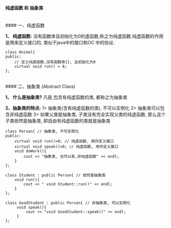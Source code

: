 #### 纯虚函数 和 抽象类







<br>
#### 一、纯虚函数

**1、 纯虚函数:** 没有函数体且初始化为0的虚函数,称之为纯虚函数.纯虚函数的作用是用来定义接口的, 类似于java中的接口和OC 中的协议.


```
class Animal{
public:
    // 定义纯虚函数,没有函数体{}, 且初始化为0
    virtual void run() = 0; 
};
```




 




<br>
#### 二、抽象类 (Abstract Class)

**1、 什么是抽象类?**
凡是,包含有纯虚函数的类, 都称之为抽象类

**2、抽象类的特点:**
1> 抽象类(含有纯虚函数的类), 不可以实例化
2> 抽象类可以包含非纯虚函数
3> 如果父类是抽象类, 子类没有完全实现父类的纯虚函数, 那么这个子类依然是抽象类, 即自由有纯虚函数的类就是抽象类

```
class Person{ // 抽象类, 不可实例化
public:
    virtual void run()=0; // 纯虚函数, 用作定义接口
    virtual void speak()=0; // 纯虚函数, 用作定义接口
    void doWork(){
        cout << "抽象类, 也可以有,非纯虚函数" << endl;
    }
};

class Student : public Person{ // 依然是抽象类
    void run(){
        cout << " void Student::run()" << endl;
    }
};

class GoodStudent : public Person{ // 非抽象类, 可以实例化
     void speak(){
         cout << "void GoodStudent::speak()" << endl;
     }
};

```

